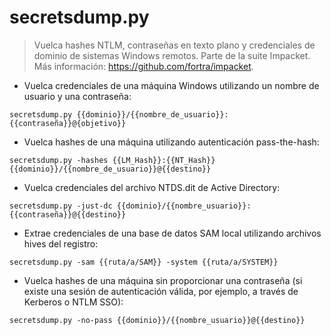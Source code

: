 # secretsdump.py

> Vuelca hashes NTLM, contraseñas en texto plano y credenciales de dominio de sistemas Windows remotos.
> Parte de la suite Impacket.
> Más información: <https://github.com/fortra/impacket>.

- Vuelca credenciales de una máquina Windows utilizando un nombre de usuario y una contraseña:

`secretsdump.py {{dominio}}/{{nombre_de_usuario}}:{{contraseña}}@{objetivo}}`

- Vuelca hashes de una máquina utilizando autenticación pass-the-hash:

`secretsdump.py -hashes {{LM_Hash}}:{{NT_Hash}} {{dominio}}/{{nombre_de_usuario}}@{{destino}}`

- Vuelca credenciales del archivo NTDS.dit de Active Directory:

`secretsdump.py -just-dc {{dominio}/{{nombre_usuario}}:{{contraseña}}@{{destino}}`

- Extrae credenciales de una base de datos SAM local utilizando archivos hives del registro:

`secretsdump.py -sam {{ruta/a/SAM}} -system {{ruta/a/SYSTEM}}`

- Vuelca hashes de una máquina sin proporcionar una contraseña (si existe una sesión de autenticación válida, por ejemplo, a través de Kerberos o NTLM SSO):

`secretsdump.py -no-pass {{dominio}}/{{nombre_usuario}}@{{destino}}`
